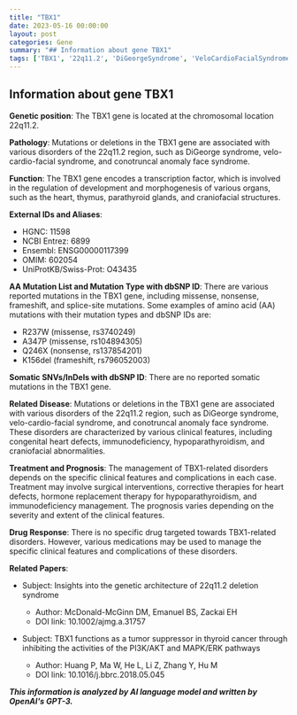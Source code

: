 ```yaml
---
title: "TBX1"
date: 2023-05-16 00:00:00
layout: post
categories: Gene
summary: "## Information about gene TBX1"
tags: ['TBX1', '22q11.2', 'DiGeorgeSyndrome', 'VeloCardioFacialSyndrome', 'TranscriptionFactor', 'CongenitalHeartDefects', 'Hypoparathyroidism', 'Immunodeficiency']
---
```


## Information about gene TBX1

**Genetic position**: The TBX1 gene is located at the chromosomal location 22q11.2.

**Pathology**: Mutations or deletions in the TBX1 gene are associated with various disorders of the 22q11.2 region, such as DiGeorge syndrome, velo-cardio-facial syndrome, and conotruncal anomaly face syndrome.

**Function**: The TBX1 gene encodes a transcription factor, which is involved in the regulation of development and morphogenesis of various organs, such as the heart, thymus, parathyroid glands, and craniofacial structures.

**External IDs and Aliases**:
- HGNC: 11598
- NCBI Entrez: 6899
- Ensembl: ENSG00000117399
- OMIM: 602054
- UniProtKB/Swiss-Prot: O43435

**AA Mutation List and Mutation Type with dbSNP ID**: There are various reported mutations in the TBX1 gene, including missense, nonsense, frameshift, and splice-site mutations. Some examples of amino acid (AA) mutations with their mutation types and dbSNP IDs are:
- R237W (missense, rs3740249)
- A347P (missense, rs104894305)
- Q246X (nonsense, rs137854201)
- K156del (frameshift, rs796052003)

**Somatic SNVs/InDels with dbSNP ID**: There are no reported somatic mutations in the TBX1 gene.

**Related Disease**: Mutations or deletions in the TBX1 gene are associated with various disorders of the 22q11.2 region, such as DiGeorge syndrome, velo-cardio-facial syndrome, and conotruncal anomaly face syndrome. These disorders are characterized by various clinical features, including congenital heart defects, immunodeficiency, hypoparathyroidism, and craniofacial abnormalities.

**Treatment and Prognosis**: The management of TBX1-related disorders depends on the specific clinical features and complications in each case. Treatment may involve surgical interventions, corrective therapies for heart defects, hormone replacement therapy for hypoparathyroidism, and immunodeficiency management. The prognosis varies depending on the severity and extent of the clinical features.

**Drug Response**: There is no specific drug targeted towards TBX1-related disorders. However, various medications may be used to manage the specific clinical features and complications of these disorders.

**Related Papers**:
- Subject: Insights into the genetic architecture of 22q11.2 deletion syndrome
  - Author: McDonald-McGinn DM, Emanuel BS, Zackai EH
  - DOI link: 10.1002/ajmg.a.31757

- Subject: TBX1 functions as a tumor suppressor in thyroid cancer through inhibiting the activities of the PI3K/AKT and MAPK/ERK pathways
  - Author: Huang P, Ma W, He L, Li Z, Zhang Y, Hu M
  - DOI link: 10.1016/j.bbrc.2018.05.045

**_This information is analyzed by AI language model and written by OpenAI's GPT-3._**
